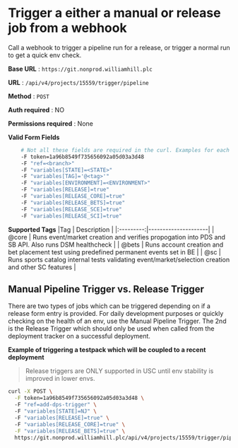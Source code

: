 # Trigger a either a manual or release job from a webhook

Call a webhook to trigger a pipeline run for a release, or trigger a normal run to get a quick env check.


**Base URL** : `https://git.nonprod.williamhill.plc`

**URL** : `/api/v4/projects/15559/trigger/pipeline`

**Method** : `POST`

**Auth required** : NO

**Permissions required** : None

**Valid Form Fields**
```bash
    # Not all these fields are required in the curl. Examples for each are below.
    -F token=1a96b8549f735656092a05d03a3d48
    -F "ref=<branch>"
    -F "variables[STATE]=<STATE>"
    -F "variables[TAG]='@<tag>'"                                                             
    -F "variables[ENVIRONMENT]=<ENVIRONMENT>"
    -F "variables[RELEASE]=true"                                                                                 
    -F "variables[RELEASE_CORE]=true"
    -F "variables[RELEASE_BETS]=true"
    -F "variables[RELEASE_SCE]=true"
    -F "variables[RELEASE_SCI]=true"
```

**Supported Tags**
|Tag        | Description             |
|:---------:|---------------------|
| @core     | Runs event/market creation and verifies propogation into PDS and SB API. Also runs DSM healthcheck        |
| @bets     | Runs account creation and bet placement test using predefined permanent events set in BE                  |
| @sc       | Runs sports catalog internal tests validating event/market/selection creation and other SC features      |


## Manual Pipeline Trigger vs. Release Trigger
There are two types of jobs which can be triggered depending on if a release form entry is provided. For daily development purposes or quickly checking on the health of an env, use the Manual Pipeline Trigger. The 2nd is the Release Trigger which should only be used when called from the deployment tracker on a successful deployment.

**Example of triggering a testpack which will be coupled to a recent deployment**
> Release triggers are ONLY supported in USC until env stability is improved in lower envs.
```bash
curl -X POST \
  -F token=1a96b8549f735656092a05d03a3d48 \        
  -F "ref=add-dps-trigger" \                          
  -F "variables[STATE]=NJ" \               
  -F "variables[RELEASE]=true" \                                                                                         
  -F "variables[RELEASE_CORE]=true" \
  -F "variables[RELEASE_BETS]=true" \  
  https://git.nonprod.williamhill.plc/api/v4/projects/15559/trigger/pipeline
```

